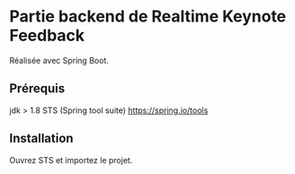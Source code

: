 # Partie backend de Realtime Keynote Feedback
Réalisée avec Spring Boot.
## Prérequis
jdk > 1.8
STS (Spring tool suite) https://spring.io/tools
## Installation
Ouvrez STS et importez le projet.
